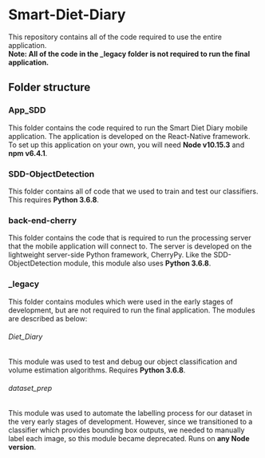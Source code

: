 # Smart-Diet-Diary

This repository contains all of the code required to use the entire application.    
**Note: All of the code in the \_legacy folder is not required to run the final application.**

## Folder structure

### App_SDD
This folder contains the code required to run the Smart Diet Diary mobile application. The application is developed on the React-Native framework. To set up this application on your own, you will need **Node v10.15.3** and **npm v6.4.1**.

### SDD-ObjectDetection
This folder contains all of code that we used to train and test our classifiers. This requires **Python 3.6.8**.

### back-end-cherry
This folder contains the code that is required to run the processing server that the mobile application will connect to. The server is developed on the lightweight server-side Python framework, CherryPy. Like the SDD-ObjectDetection module, this module also uses **Python 3.6.8**.

### \_legacy
This folder contains modules which were used in the early stages of development, but are not required to run the final application. The modules are described as below:
###### Diet_Diary
This module was used to test and debug our object classification and volume estimation algorithms. Requires **Python 3.6.8**.
###### dataset_prep
This module was used to automate the labelling process for our dataset in the very early stages of development. However, since we transitioned to a classifier which provides bounding box outputs, we needed to manually label each image, so this module became deprecated. Runs on **any Node version**.
